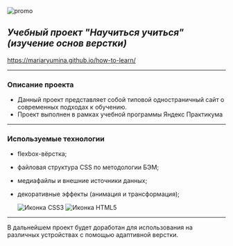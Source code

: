 <div>
  <img src="https://avatars.dzeninfra.ru/get-zen_doc/4340095/pub_60afb0d69d6cfc094e60f394_60afb21813967f74cdd0aaa8/scale_1200" alt="promo">
</div>

## *Учебный проект "Научиться учиться" (изучение основ верстки)*
https://mariaryumina.github.io/how-to-learn/

---
### Описание проекта
* Данный проект представляет собой типовой одностраничный сайт о современных подходах к обучению.
* Проект выполнен в рамках учебной программы Яндекс Практикума

___
### Используемые технологии
* flexbox-вёрстка;
* файловая структура CSS по методологии БЭМ;
* медиафайлы и внешние источники данных;
* декоративные эффекты (анимация и трансформация);


  <img src="https://img.shields.io/badge/CSS3-1572B6?style=for-the-badge&logo=css3&logoColor=white" alt="Иконка CSS3">
  <img src="https://img.shields.io/badge/HTML5-E34F26?style=for-the-badge&logo=html5&logoColor=white" alt="Иконка HTML5">

---

В дальнейшем проект будет доработан для использования
на различных устройствах с помощью адаптивной верстки.
